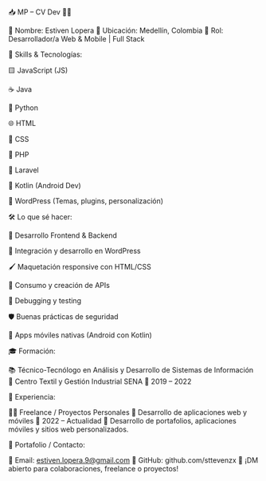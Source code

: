 📥 MP – CV Dev 🧑‍💻

👤 Nombre: Estiven Lopera
📍 Ubicación: Medellín, Colombia
💼 Rol: Desarrollador/a Web & Mobile | Full Stack

🧠 Skills & Tecnologías:

🟨 JavaScript (JS)

☕ Java

🐍 Python

🌐 HTML

🎨 CSS

🧱 PHP

🚀 Laravel

📱 Kotlin (Android Dev)

🧩 WordPress (Temas, plugins, personalización)

🛠️ Lo que sé hacer:

🔧 Desarrollo Frontend & Backend

🧱 Integración y desarrollo en WordPress

🖌️ Maquetación responsive con HTML/CSS

🔄 Consumo y creación de APIs

🐞 Debugging y testing

🛡️ Buenas prácticas de seguridad

📲 Apps móviles nativas (Android con Kotlin)

🎓 Formación:

📚 Técnico-Tecnólogo en Análisis y Desarrollo de Sistemas de Información
🏫 Centro Textil y Gestión Industrial SENA
📅 2019 – 2022

💼 Experiencia:

👨‍💻 Freelance / Proyectos Personales
📝 Desarrollo de aplicaciones web y móviles
📅 2022 – Actualidad
🔹 Desarrollo de portafolios, aplicaciones móviles y sitios web personalizados.

🔗 Portafolio / Contacto:

📧 Email: estiven.lopera.9@gmail.com
🔗 GitHub: github.com/sttevenzx
📱 ¡DM abierto para colaboraciones, freelance o proyectos!

